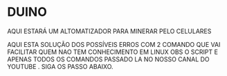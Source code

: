 # DUINO
AQUI ESTARÁ UM ALTOMATIZADOR PARA MINERAR PELO CELULARES 
  


AQUI ESTA SOLUÇÃO DOS POSSÍVEIS ERROS COM 2 COMANDO 
QUE VAI FACILITAR QUEM NAO TEM CONHECIMENTO EM LINUX
OBS O SCRIPT E APENAS TODOS OS COMANDOS PASSADO LA NO 
NOSSO CANAL DO YOUTUBE . 
SIGA OS PASSO ABAIXO.  


